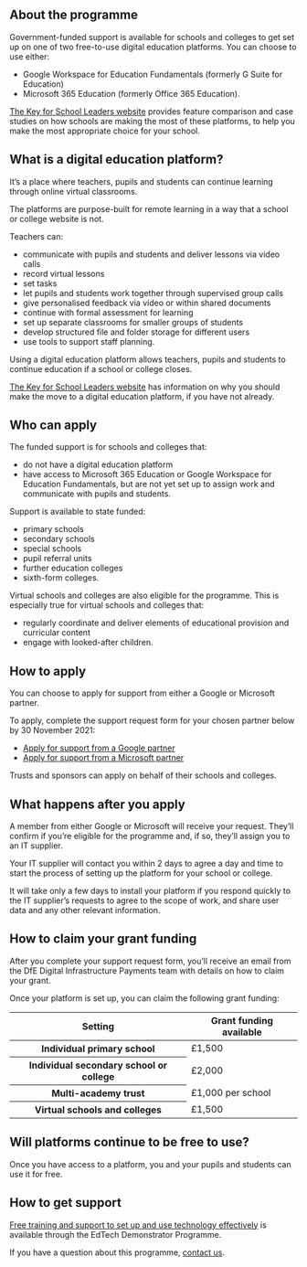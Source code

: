 ## About the programme

Government-funded support is available for schools and colleges to get set up on one of 
two free-to-use digital education platforms. You can choose to use either:

* Google Workspace for Education Fundamentals (formerly G Suite for Education)
* Microsoft 365 Education (formerly Office 365 Education).

[The Key for School Leaders website](https://schoolleaders.thekeysupport.com/curriculum-and-learning/curriculum-guidance-all-phases/deliver-remote-learning/feature-comparison-g-suite-education-and-office-365-education/?marker=full-search-q-feature%20comparison-result-1) 
provides feature comparison and case studies on 
how schools are making the most of these platforms, to help you make the most
appropriate choice for your school.

## What is a digital education platform?
It&rsquo;s a place where teachers, pupils and students can continue learning through online
virtual classrooms.

The platforms are purpose-built for remote learning in a way that a school or college 
website is not.

Teachers can:

* communicate with pupils and students and deliver lessons via video calls
* record virtual lessons
* set tasks
* let pupils and students work together through supervised group calls
* give personalised feedback via video or within shared documents
* continue with formal assessment for learning
* set up separate classrooms for smaller groups of students
* develop structured file and folder storage for different users
* use tools to support staff planning.

Using a digital education platform allows teachers, pupils and students to continue education if 
a school or college closes.

[The Key for School Leaders website](https://schoolleaders.thekeysupport.com/curriculum-and-learning/curriculum-guidance-all-phases/deliver-remote-learning/feature-comparison-g-suite-education-and-office-365-education/?marker=full-search-q-feature%20comparison-result-1) 
has information on why you should make the move to 
a digital education platform, if you have not already.

## Who can apply

The funded support is for schools and colleges that:

* do not have a digital education platform
* have access to Microsoft 365 Education or Google Workspace for Education 
Fundamentals, but are not yet set up to assign work and communicate with pupils 
and students.

Support is available to state funded:

* primary schools
* secondary schools
* special schools
* pupil referral units
* further education colleges
* sixth-form colleges.

Virtual schools and colleges are also eligible for the programme. This is especially true for
virtual schools and colleges that:

* regularly coordinate and deliver elements of educational provision and curricular 
content
* engage with looked-after children.

## How to apply

You can choose to apply for support from either a Google or Microsoft partner.

To apply, complete the support request form for your chosen partner below by
<span class="app-no-wrap">30 November 2021</span>:

* [Apply for support from a Google partner](https://docs.google.com/forms/d/e/1FAIpQLSc45tWnxrk0ZPyhEE4UioGAxDF_2eYNEuE3lLzY_P6Hpo8jxg/viewform)
* [Apply for support from a Microsoft partner](https://forms.office.com/Pages/ResponsePage.aspx?id=v4j5cvGGr0GRqy180BHbR8OxR8KDk1BHllyTqp9sEZBUNEVJNDlRN0U1WUtQWk1KTjY5RDFCM1M3VyQlQCN0PWcu)

Trusts and sponsors can apply on behalf of their schools and colleges.

## What happens after you apply

A member from either Google or Microsoft will receive your request. They&rsquo;ll confirm if 
you&rsquo;re eligible for the programme and, if so, they&rsquo;ll assign you to an IT supplier.

Your IT supplier will contact you within 2 days to agree a day and time to start the process 
of setting up the platform for your school or college.

It will take only a few days to install your platform if you respond quickly to the IT supplier&rsquo;s 
requests to agree to the scope of work, and share user data and any other relevant 
information.

## How to claim your grant funding

After you complete your support request form, you&rsquo;ll receive an email from the DfE Digital 
Infrastructure Payments team with details on how to claim your grant.

Once your platform is set up, you can claim the following grant funding:

<table class="govuk-table">
  <thead class="govuk-table__head">
    <tr class="govuk-table__row">
      <th scope="col" class="govuk-table__header">Setting</th>
      <th scope="col" class="govuk-table__header">Grant funding available</th>
    </tr>
  </thead>
  <tbody class="govuk-table__body">
      <tr class="govuk-table__row">
        <th scope="row" class="govuk-table__header">Individual primary school</th>
        <td class="govuk-table__cell">£1,500</td>
      </tr>
      <tr class="govuk-table__row">
        <th scope="row" class="govuk-table__header">Individual secondary school or college</th>
        <td class="govuk-table__cell">£2,000</td>
      </tr>
      <tr class="govuk-table__row">
        <th scope="row" class="govuk-table__header">Multi-academy trust</th>
        <td class="govuk-table__cell">£1,000 per school</td>
      </tr>
      <tr class="govuk-table__row">
        <th scope="row" class="govuk-table__header">Virtual schools and colleges</th>
        <td class="govuk-table__cell">£1,500</td>
      </tr>
  </tbody>
</table>

## Will platforms continue to be free to use?

Once you have access to a platform, you and your pupils and students can use it for free.

## How to get support

[Free training and support to set up and use technology effectively](/EdTech-demonstrator-programme)
is available through the 
EdTech Demonstrator Programme.

If you have a question about this programme,
[contact us](/get-support).

